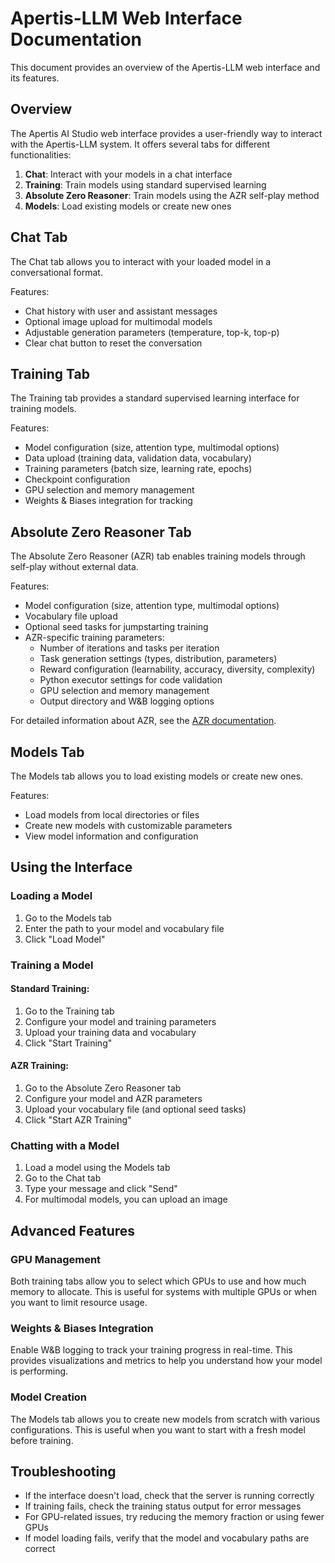 # Apertis-LLM Web Interface Documentation

This document provides an overview of the Apertis-LLM web interface and its features.

## Overview

The Apertis AI Studio web interface provides a user-friendly way to interact with the Apertis-LLM system. It offers several tabs for different functionalities:

1. **Chat**: Interact with your models in a chat interface
2. **Training**: Train models using standard supervised learning
3. **Absolute Zero Reasoner**: Train models using the AZR self-play method
4. **Models**: Load existing models or create new ones

## Chat Tab

The Chat tab allows you to interact with your loaded model in a conversational format.

Features:
- Chat history with user and assistant messages
- Optional image upload for multimodal models
- Adjustable generation parameters (temperature, top-k, top-p)
- Clear chat button to reset the conversation

## Training Tab

The Training tab provides a standard supervised learning interface for training models.

Features:
- Model configuration (size, attention type, multimodal options)
- Data upload (training data, validation data, vocabulary)
- Training parameters (batch size, learning rate, epochs)
- Checkpoint configuration
- GPU selection and memory management
- Weights & Biases integration for tracking

## Absolute Zero Reasoner Tab

The Absolute Zero Reasoner (AZR) tab enables training models through self-play without external data.

Features:
- Model configuration (size, attention type, multimodal options)
- Vocabulary file upload
- Optional seed tasks for jumpstarting training
- AZR-specific training parameters:
  - Number of iterations and tasks per iteration
  - Task generation settings (types, distribution, parameters)
  - Reward configuration (learnability, accuracy, diversity, complexity)
  - Python executor settings for code validation
  - GPU selection and memory management
  - Output directory and W&B logging options

For detailed information about AZR, see the [AZR documentation](azr.md).

## Models Tab

The Models tab allows you to load existing models or create new ones.

Features:
- Load models from local directories or files
- Create new models with customizable parameters
- View model information and configuration

## Using the Interface

### Loading a Model

1. Go to the Models tab
2. Enter the path to your model and vocabulary file
3. Click "Load Model"

### Training a Model

#### Standard Training:
1. Go to the Training tab
2. Configure your model and training parameters
3. Upload your training data and vocabulary
4. Click "Start Training"

#### AZR Training:
1. Go to the Absolute Zero Reasoner tab
2. Configure your model and AZR parameters
3. Upload your vocabulary file (and optional seed tasks)
4. Click "Start AZR Training"

### Chatting with a Model

1. Load a model using the Models tab
2. Go to the Chat tab
3. Type your message and click "Send"
4. For multimodal models, you can upload an image

## Advanced Features

### GPU Management

Both training tabs allow you to select which GPUs to use and how much memory to allocate. This is useful for systems with multiple GPUs or when you want to limit resource usage.

### Weights & Biases Integration

Enable W&B logging to track your training progress in real-time. This provides visualizations and metrics to help you understand how your model is performing.

### Model Creation

The Models tab allows you to create new models from scratch with various configurations. This is useful when you want to start with a fresh model before training.

## Troubleshooting

- If the interface doesn't load, check that the server is running correctly
- If training fails, check the training status output for error messages
- For GPU-related issues, try reducing the memory fraction or using fewer GPUs
- If model loading fails, verify that the model and vocabulary paths are correct
